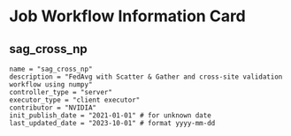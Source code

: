 # Job Workflow Information Card

## sag_cross_np
    name = "sag_cross_np"
    description = "FedAvg with Scatter & Gather and cross-site validation workflow using numpy" 
    controller_type = "server"
    executor_type = "client executor"
    contributor = "NVIDIA"
    init_publish_date = "2021-01-01" # for unknown date
    last_updated_date = "2023-10-01" # format yyyy-mm-dd

